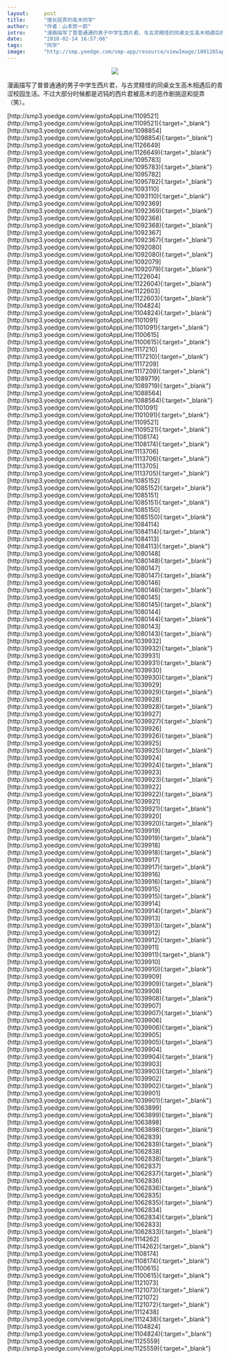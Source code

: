 ```yaml
---
layout:     post
title:      "擅长捉弄的高木同学"
author:     "作者：山本崇一郎"
intro:      "漫画描写了普普通通的男子中学生西片君，与古灵精怪的同桌女生高木相遇后的青涩校园生活。不过大部分时候都是迟钝的西片君被高木的恶作剧挑逗和捉弄（笑）。"
date:       "2018-02-14 16:57:06"
tags:       "同学"
image:      "http://smp.yoedge.com/smp-app/resource/viewImage/1001265appline.png"
---
```

<div style="text-align: center">
<p><img src="http://smp.yoedge.com/smp-app/resource/viewImage/1001265appline.png"/></p>
</div>
<p class="post-meta">
<span>漫画描写了普普通通的男子中学生西片君，与古灵精怪的同桌女生高木相遇后的青涩校园生活。不过大部分时候都是迟钝的西片君被高木的恶作剧挑逗和捉弄（笑）。</span>
</p>
[http://smp3.yoedge.com/view/gotoAppLine/1109521](http://smp3.yoedge.com/view/gotoAppLine/1109521){:target="_blank"}
[http://smp3.yoedge.com/view/gotoAppLine/1098854](http://smp3.yoedge.com/view/gotoAppLine/1098854){:target="_blank"}
[http://smp3.yoedge.com/view/gotoAppLine/1126649](http://smp3.yoedge.com/view/gotoAppLine/1126649){:target="_blank"}
[http://smp3.yoedge.com/view/gotoAppLine/1095783](http://smp3.yoedge.com/view/gotoAppLine/1095783){:target="_blank"}
[http://smp3.yoedge.com/view/gotoAppLine/1095782](http://smp3.yoedge.com/view/gotoAppLine/1095782){:target="_blank"}
[http://smp3.yoedge.com/view/gotoAppLine/1093110](http://smp3.yoedge.com/view/gotoAppLine/1093110){:target="_blank"}
[http://smp3.yoedge.com/view/gotoAppLine/1092369](http://smp3.yoedge.com/view/gotoAppLine/1092369){:target="_blank"}
[http://smp3.yoedge.com/view/gotoAppLine/1092368](http://smp3.yoedge.com/view/gotoAppLine/1092368){:target="_blank"}
[http://smp3.yoedge.com/view/gotoAppLine/1092367](http://smp3.yoedge.com/view/gotoAppLine/1092367){:target="_blank"}
[http://smp3.yoedge.com/view/gotoAppLine/1092080](http://smp3.yoedge.com/view/gotoAppLine/1092080){:target="_blank"}
[http://smp3.yoedge.com/view/gotoAppLine/1092079](http://smp3.yoedge.com/view/gotoAppLine/1092079){:target="_blank"}
[http://smp3.yoedge.com/view/gotoAppLine/1122604](http://smp3.yoedge.com/view/gotoAppLine/1122604){:target="_blank"}
[http://smp3.yoedge.com/view/gotoAppLine/1122603](http://smp3.yoedge.com/view/gotoAppLine/1122603){:target="_blank"}
[http://smp3.yoedge.com/view/gotoAppLine/1104824](http://smp3.yoedge.com/view/gotoAppLine/1104824){:target="_blank"}
[http://smp3.yoedge.com/view/gotoAppLine/1101091](http://smp3.yoedge.com/view/gotoAppLine/1101091){:target="_blank"}
[http://smp3.yoedge.com/view/gotoAppLine/1100615](http://smp3.yoedge.com/view/gotoAppLine/1100615){:target="_blank"}
[http://smp3.yoedge.com/view/gotoAppLine/1117210](http://smp3.yoedge.com/view/gotoAppLine/1117210){:target="_blank"}
[http://smp3.yoedge.com/view/gotoAppLine/1117209](http://smp3.yoedge.com/view/gotoAppLine/1117209){:target="_blank"}
[http://smp3.yoedge.com/view/gotoAppLine/1089719](http://smp3.yoedge.com/view/gotoAppLine/1089719){:target="_blank"}
[http://smp3.yoedge.com/view/gotoAppLine/1088564](http://smp3.yoedge.com/view/gotoAppLine/1088564){:target="_blank"}
[http://smp3.yoedge.com/view/gotoAppLine/1101091](http://smp3.yoedge.com/view/gotoAppLine/1101091){:target="_blank"}
[http://smp3.yoedge.com/view/gotoAppLine/1109521](http://smp3.yoedge.com/view/gotoAppLine/1109521){:target="_blank"}
[http://smp3.yoedge.com/view/gotoAppLine/1108174](http://smp3.yoedge.com/view/gotoAppLine/1108174){:target="_blank"}
[http://smp3.yoedge.com/view/gotoAppLine/1113706](http://smp3.yoedge.com/view/gotoAppLine/1113706){:target="_blank"}
[http://smp3.yoedge.com/view/gotoAppLine/1113705](http://smp3.yoedge.com/view/gotoAppLine/1113705){:target="_blank"}
[http://smp3.yoedge.com/view/gotoAppLine/1085152](http://smp3.yoedge.com/view/gotoAppLine/1085152){:target="_blank"}
[http://smp3.yoedge.com/view/gotoAppLine/1085151](http://smp3.yoedge.com/view/gotoAppLine/1085151){:target="_blank"}
[http://smp3.yoedge.com/view/gotoAppLine/1085150](http://smp3.yoedge.com/view/gotoAppLine/1085150){:target="_blank"}
[http://smp3.yoedge.com/view/gotoAppLine/1084114](http://smp3.yoedge.com/view/gotoAppLine/1084114){:target="_blank"}
[http://smp3.yoedge.com/view/gotoAppLine/1084113](http://smp3.yoedge.com/view/gotoAppLine/1084113){:target="_blank"}
[http://smp3.yoedge.com/view/gotoAppLine/1080148](http://smp3.yoedge.com/view/gotoAppLine/1080148){:target="_blank"}
[http://smp3.yoedge.com/view/gotoAppLine/1080147](http://smp3.yoedge.com/view/gotoAppLine/1080147){:target="_blank"}
[http://smp3.yoedge.com/view/gotoAppLine/1080146](http://smp3.yoedge.com/view/gotoAppLine/1080146){:target="_blank"}
[http://smp3.yoedge.com/view/gotoAppLine/1080145](http://smp3.yoedge.com/view/gotoAppLine/1080145){:target="_blank"}
[http://smp3.yoedge.com/view/gotoAppLine/1080144](http://smp3.yoedge.com/view/gotoAppLine/1080144){:target="_blank"}
[http://smp3.yoedge.com/view/gotoAppLine/1080143](http://smp3.yoedge.com/view/gotoAppLine/1080143){:target="_blank"}
[http://smp3.yoedge.com/view/gotoAppLine/1039932](http://smp3.yoedge.com/view/gotoAppLine/1039932){:target="_blank"}
[http://smp3.yoedge.com/view/gotoAppLine/1039931](http://smp3.yoedge.com/view/gotoAppLine/1039931){:target="_blank"}
[http://smp3.yoedge.com/view/gotoAppLine/1039930](http://smp3.yoedge.com/view/gotoAppLine/1039930){:target="_blank"}
[http://smp3.yoedge.com/view/gotoAppLine/1039929](http://smp3.yoedge.com/view/gotoAppLine/1039929){:target="_blank"}
[http://smp3.yoedge.com/view/gotoAppLine/1039928](http://smp3.yoedge.com/view/gotoAppLine/1039928){:target="_blank"}
[http://smp3.yoedge.com/view/gotoAppLine/1039927](http://smp3.yoedge.com/view/gotoAppLine/1039927){:target="_blank"}
[http://smp3.yoedge.com/view/gotoAppLine/1039926](http://smp3.yoedge.com/view/gotoAppLine/1039926){:target="_blank"}
[http://smp3.yoedge.com/view/gotoAppLine/1039925](http://smp3.yoedge.com/view/gotoAppLine/1039925){:target="_blank"}
[http://smp3.yoedge.com/view/gotoAppLine/1039924](http://smp3.yoedge.com/view/gotoAppLine/1039924){:target="_blank"}
[http://smp3.yoedge.com/view/gotoAppLine/1039923](http://smp3.yoedge.com/view/gotoAppLine/1039923){:target="_blank"}
[http://smp3.yoedge.com/view/gotoAppLine/1039922](http://smp3.yoedge.com/view/gotoAppLine/1039922){:target="_blank"}
[http://smp3.yoedge.com/view/gotoAppLine/1039921](http://smp3.yoedge.com/view/gotoAppLine/1039921){:target="_blank"}
[http://smp3.yoedge.com/view/gotoAppLine/1039920](http://smp3.yoedge.com/view/gotoAppLine/1039920){:target="_blank"}
[http://smp3.yoedge.com/view/gotoAppLine/1039919](http://smp3.yoedge.com/view/gotoAppLine/1039919){:target="_blank"}
[http://smp3.yoedge.com/view/gotoAppLine/1039918](http://smp3.yoedge.com/view/gotoAppLine/1039918){:target="_blank"}
[http://smp3.yoedge.com/view/gotoAppLine/1039917](http://smp3.yoedge.com/view/gotoAppLine/1039917){:target="_blank"}
[http://smp3.yoedge.com/view/gotoAppLine/1039916](http://smp3.yoedge.com/view/gotoAppLine/1039916){:target="_blank"}
[http://smp3.yoedge.com/view/gotoAppLine/1039915](http://smp3.yoedge.com/view/gotoAppLine/1039915){:target="_blank"}
[http://smp3.yoedge.com/view/gotoAppLine/1039914](http://smp3.yoedge.com/view/gotoAppLine/1039914){:target="_blank"}
[http://smp3.yoedge.com/view/gotoAppLine/1039913](http://smp3.yoedge.com/view/gotoAppLine/1039913){:target="_blank"}
[http://smp3.yoedge.com/view/gotoAppLine/1039912](http://smp3.yoedge.com/view/gotoAppLine/1039912){:target="_blank"}
[http://smp3.yoedge.com/view/gotoAppLine/1039911](http://smp3.yoedge.com/view/gotoAppLine/1039911){:target="_blank"}
[http://smp3.yoedge.com/view/gotoAppLine/1039910](http://smp3.yoedge.com/view/gotoAppLine/1039910){:target="_blank"}
[http://smp3.yoedge.com/view/gotoAppLine/1039909](http://smp3.yoedge.com/view/gotoAppLine/1039909){:target="_blank"}
[http://smp3.yoedge.com/view/gotoAppLine/1039908](http://smp3.yoedge.com/view/gotoAppLine/1039908){:target="_blank"}
[http://smp3.yoedge.com/view/gotoAppLine/1039907](http://smp3.yoedge.com/view/gotoAppLine/1039907){:target="_blank"}
[http://smp3.yoedge.com/view/gotoAppLine/1039906](http://smp3.yoedge.com/view/gotoAppLine/1039906){:target="_blank"}
[http://smp3.yoedge.com/view/gotoAppLine/1039905](http://smp3.yoedge.com/view/gotoAppLine/1039905){:target="_blank"}
[http://smp3.yoedge.com/view/gotoAppLine/1039904](http://smp3.yoedge.com/view/gotoAppLine/1039904){:target="_blank"}
[http://smp3.yoedge.com/view/gotoAppLine/1039903](http://smp3.yoedge.com/view/gotoAppLine/1039903){:target="_blank"}
[http://smp3.yoedge.com/view/gotoAppLine/1039902](http://smp3.yoedge.com/view/gotoAppLine/1039902){:target="_blank"}
[http://smp3.yoedge.com/view/gotoAppLine/1039901](http://smp3.yoedge.com/view/gotoAppLine/1039901){:target="_blank"}
[http://smp3.yoedge.com/view/gotoAppLine/1063899](http://smp3.yoedge.com/view/gotoAppLine/1063899){:target="_blank"}
[http://smp3.yoedge.com/view/gotoAppLine/1063898](http://smp3.yoedge.com/view/gotoAppLine/1063898){:target="_blank"}
[http://smp3.yoedge.com/view/gotoAppLine/1062839](http://smp3.yoedge.com/view/gotoAppLine/1062839){:target="_blank"}
[http://smp3.yoedge.com/view/gotoAppLine/1062838](http://smp3.yoedge.com/view/gotoAppLine/1062838){:target="_blank"}
[http://smp3.yoedge.com/view/gotoAppLine/1062837](http://smp3.yoedge.com/view/gotoAppLine/1062837){:target="_blank"}
[http://smp3.yoedge.com/view/gotoAppLine/1062836](http://smp3.yoedge.com/view/gotoAppLine/1062836){:target="_blank"}
[http://smp3.yoedge.com/view/gotoAppLine/1062835](http://smp3.yoedge.com/view/gotoAppLine/1062835){:target="_blank"}
[http://smp3.yoedge.com/view/gotoAppLine/1062834](http://smp3.yoedge.com/view/gotoAppLine/1062834){:target="_blank"}
[http://smp3.yoedge.com/view/gotoAppLine/1062833](http://smp3.yoedge.com/view/gotoAppLine/1062833){:target="_blank"}
[http://smp3.yoedge.com/view/gotoAppLine/1114262](http://smp3.yoedge.com/view/gotoAppLine/1114262){:target="_blank"}
[http://smp3.yoedge.com/view/gotoAppLine/1108174](http://smp3.yoedge.com/view/gotoAppLine/1108174){:target="_blank"}
[http://smp3.yoedge.com/view/gotoAppLine/1100615](http://smp3.yoedge.com/view/gotoAppLine/1100615){:target="_blank"}
[http://smp3.yoedge.com/view/gotoAppLine/1121073](http://smp3.yoedge.com/view/gotoAppLine/1121073){:target="_blank"}
[http://smp3.yoedge.com/view/gotoAppLine/1121072](http://smp3.yoedge.com/view/gotoAppLine/1121072){:target="_blank"}
[http://smp3.yoedge.com/view/gotoAppLine/1112438](http://smp3.yoedge.com/view/gotoAppLine/1112438){:target="_blank"}
[http://smp3.yoedge.com/view/gotoAppLine/1104824](http://smp3.yoedge.com/view/gotoAppLine/1104824){:target="_blank"}
[http://smp3.yoedge.com/view/gotoAppLine/1125559](http://smp3.yoedge.com/view/gotoAppLine/1125559){:target="_blank"}


